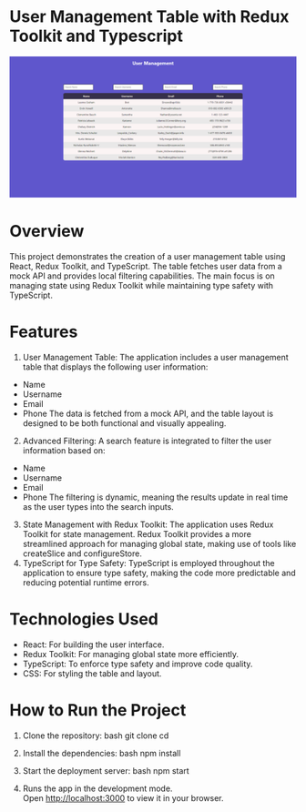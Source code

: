 # User Management Table with Redux Toolkit and Typescript

![image alt](https://github.com/tomrud88/user-management-table/blob/master/table.png?raw=true)

# Overview
This project demonstrates the creation of a user management table using React, Redux Toolkit, and TypeScript. The table fetches user data from a mock API and provides local filtering capabilities. The main focus is on managing state using Redux Toolkit while maintaining type safety with TypeScript.

# Features
1. User Management Table:
The application includes a user management table that displays the following user information:

- Name
- Username
- Email
- Phone
The data is fetched from a mock API, and the table layout is designed to be both functional and visually appealing.
2. Advanced Filtering:
A search feature is integrated to filter the user information based on:

- Name
- Username
- Email
- Phone
The filtering is dynamic, meaning the results update in real time as the user types into the search inputs.
3. State Management with Redux Toolkit:
   The application uses Redux Toolkit for state management. Redux Toolkit provides a more streamlined approach for managing global state, making use of tools like createSlice and configureStore.
4. TypeScript for Type Safety:
   TypeScript is employed throughout the application to ensure type safety, making the code more predictable and reducing potential runtime errors.

# Technologies Used
- React: For building the user interface.
- Redux Toolkit: For managing global state more efficiently.
- TypeScript: To enforce type safety and improve code quality.
- CSS: For styling the table and layout.

# How to Run the Project
1. Clone the repository: 
   bash
   git clone <repository-url>
   cd <repository-folder>

2. Install the dependencies:
   bash
   npm install

3. Start the deployment server:
   bash
   npm start
4. Runs the app in the development mode.\
Open [http://localhost:3000](http://localhost:3000) to view it in your browser.
